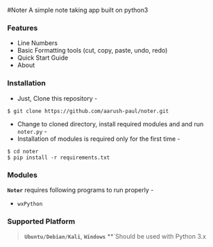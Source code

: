 #Noter
A simple note taking app built on python3

### Features

- Line Numbers
- Basic Formatting tools (cut, copy, paste, undo, redo)
- Quick Start Guide
- About

### Installation

- Just, Clone this repository -
```
$ git clone https://github.com/aarush-paul/noter.git
```

- Change to cloned directory, install required modules and and run `noter.py` -
- Installation of modules is required only for the first time -
```
$ cd noter
$ pip install -r requirements.txt
```


### Modules

**`Noter`** requires following programs to run properly - 
- `wxPython`



### Supported Platform 

> **`Ubuntu/Debian/Kali`**, **`Windows`**
> **`Should be used with Python 3.x